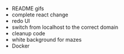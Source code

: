 - README gifs
- complete react change
- redo UI
- switch from localhost to the correct domain
- cleanup code
- white background for mazes
- Docker